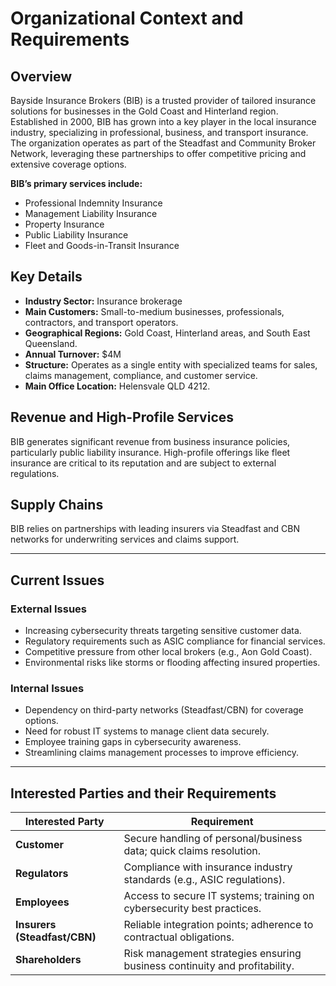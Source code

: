 # Organizational Context and Requirements

## Overview  
Bayside Insurance Brokers (BIB) is a trusted provider of tailored insurance solutions for businesses in the Gold Coast and Hinterland region. Established in 2000, BIB has grown into a key player in the local insurance industry, specializing in professional, business, and transport insurance. The organization operates as part of the Steadfast and Community Broker Network, leveraging these partnerships to offer competitive pricing and extensive coverage options.  

**BIB’s primary services include:**  
- Professional Indemnity Insurance  
- Management Liability Insurance  
- Property Insurance  
- Public Liability Insurance  
- Fleet and Goods-in-Transit Insurance  

## Key Details  
- **Industry Sector:** Insurance brokerage  
- **Main Customers:** Small-to-medium businesses, professionals, contractors, and transport operators.  
- **Geographical Regions:** Gold Coast, Hinterland areas, and South East Queensland.  
- **Annual Turnover:** $4M  
- **Structure:** Operates as a single entity with specialized teams for sales, claims management, compliance, and customer service.  
- **Main Office Location:** Helensvale QLD 4212.  

## Revenue and High-Profile Services  
BIB generates significant revenue from business insurance policies, particularly public liability insurance. High-profile offerings like fleet insurance are critical to its reputation and are subject to external regulations.  

## Supply Chains  
BIB relies on partnerships with leading insurers via Steadfast and CBN networks for underwriting services and claims support.  

---

## Current Issues  

### External Issues  
- Increasing cybersecurity threats targeting sensitive customer data.  
- Regulatory requirements such as ASIC compliance for financial services.  
- Competitive pressure from other local brokers (e.g., Aon Gold Coast).  
- Environmental risks like storms or flooding affecting insured properties.  

### Internal Issues  
- Dependency on third-party networks (Steadfast/CBN) for coverage options.  
- Need for robust IT systems to manage client data securely.  
- Employee training gaps in cybersecurity awareness.  
- Streamlining claims management processes to improve efficiency.  

---

## Interested Parties and their Requirements  

| **Interested Party**       | **Requirement**                                                                 |
|-----------------------------|---------------------------------------------------------------------------------|
| **Customer**                | Secure handling of personal/business data; quick claims resolution.            |
| **Regulators**              | Compliance with insurance industry standards (e.g., ASIC regulations).         |
| **Employees**               | Access to secure IT systems; training on cybersecurity best practices.         |
| **Insurers (Steadfast/CBN)**| Reliable integration points; adherence to contractual obligations.             |
| **Shareholders**            | Risk management strategies ensuring business continuity and profitability.     |
